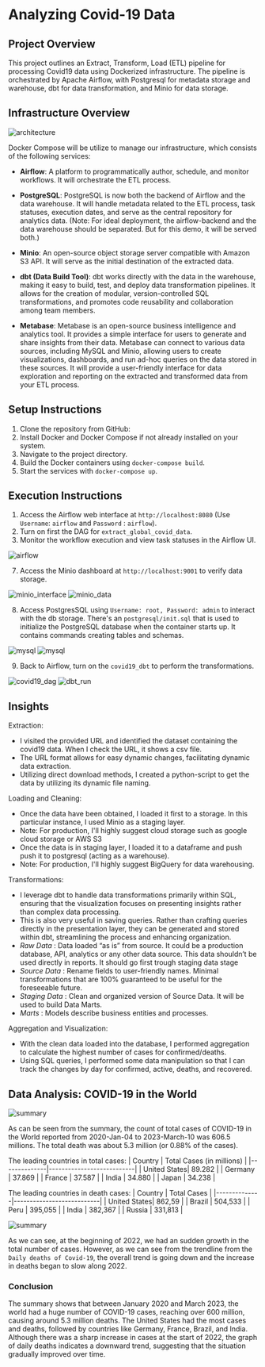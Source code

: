 # Analyzing Covid-19 Data

## Project Overview
This project outlines an Extract, Transform, Load (ETL) pipeline for processing Covid19 data using Dockerized infrastructure. The pipeline is orchestrated by Apache Airflow, with Postgresql for metadata storage and warehouse, dbt for data transformation, and Minio for data storage.

## Infrastructure Overview

![architecture](resources/architecture2.png)

Docker Compose will be utilize to manage our infrastructure, which consists of the following services:

- **Airflow**: A platform to programmatically author, schedule, and monitor workflows. It will orchestrate the ETL process.
  
- **PostgreSQL**: PostgreSQL is now both the backend of Airflow and the data warehouse. It will handle metadata related to the ETL process, task statuses, execution dates, and serve as the central repository for analytics data. (Note: For ideal deployment, the airflow-backend and the data warehouse should be separated. But for this demo, it will be served both.)
  
- **Minio**: An open-source object storage server compatible with Amazon S3 API. It will serve as the initial destination of the extracted data.

- **dbt (Data Build Tool)**: dbt works directly with the data in the warehouse, making it easy to build, test, and deploy data transformation pipelines. It allows for the creation of modular, version-controlled SQL transformations, and promotes code reusability and collaboration among team members.

- **Metabase**: Metabase is an open-source business intelligence and analytics tool. It provides a simple interface for users to generate and share insights from their data. Metabase can connect to various data sources, including MySQL and Minio, allowing users to create visualizations, dashboards, and run ad-hoc queries on the data stored in these sources. It will provide a user-friendly interface for data exploration and reporting on the extracted and transformed data from your ETL process.


## Setup Instructions
1. Clone the repository from GitHub:
2. Install Docker and Docker Compose if not already installed on your system.
3. Navigate to the project directory.
5. Build the Docker containers using `docker-compose build`.
6. Start the services with `docker-compose up`.

## Execution Instructions
1. Access the Airflow web interface at `http://localhost:8080` (Use `Username`: `airflow` and `Password` : `airflow`).
2. Turn on first the DAG for `extract_global_covid_data`.
3. Monitor the workflow execution and view task statuses in the Airflow UI.

![airflow](resources/airflow_tasks.png)

7. Access the Minio dashboard at `http://localhost:9001` to verify data storage.

![minio_interface](resources/minio_interface.png)
![minio_data](resources/minio_data.png)

8. Access PostgresSQL using `Username: root, Password: admin` to interact with the db storage. There's an `postgresql/init.sql`  that is used to initialize the PostgreSQL database when the container starts up. It contains commands creating tables and schemas.

![mysql](resources/schema2.png)
![mysql](resources/raw.png)

9. Back to Airflow, turn on the `covid19_dbt` to perform the transformations.

![covid19_dag](resources/dbt_dag.png)
![dbt_run](resources/dbt_run.png)


## Insights
Extraction: 
- I visited the provided URL and identified the dataset containing the covid19 data. When I check the URL, it shows a csv file.
- The URL format allows for easy dynamic changes, facilitating dynamic data extraction.
- Utilizing direct download methods, I created a python-script to get the data by utilizing its dynamic file naming.

Loading and Cleaning: 
- Once the data have been obtained, I loaded it first to a storage. In this particular instance, I used Minio as a staging layer.
- Note: For production, I'll highly suggest cloud storage such as google cloud storage or AWS S3
- Once the data is in staging layer, I loaded it to a dataframe and push push it to postgresql (acting as a warehouse).
- Note: For production, I'll highly suggest BigQuery for data warehousing.

Transformations:
- I leverage dbt to handle data transformations primarily within SQL, ensuring that the visualization focuses on presenting insights rather than complex data processing.
- This is also very useful in saving queries. Rather than crafting queries directly in the presentation layer, they can be generated and stored within dbt, streamlining the process and enhancing organization.
- *Raw Data* : Data loaded “as is” from source. It could be a production database, API,  analytics or any other data source. This data shouldn’t be used directly in reports. It should go first trough staging data stage
- *Source Data* : Rename fields to user-friendly names. Minimal transformations that are 100% guaranteed to be useful for the foreseeable future.
- *Staging Data* : Clean and organized version of Source Data. It will be used to build Data Marts.
- *Marts* : Models describe business entities and processes.

Aggregation and Visualization: 
- With the clean data loaded into the database, I performed aggregation to calculate the highest number of cases for confirmed/deaths.
- Using SQL queries, I performed some data manipulation so that I can track the changes by day for confirmed, active, deaths, and recovered.

## Data Analysis: COVID-19 in the World
![summary](resources/Summary.png)

As can be seen from the summary, the count of total cases of COVID-19 in the World reported from 2020-Jan-04 to 2023-March-10 was 606.5 millions. The total death was about 5.3 million (or 0.88% of the cases).

The leading countries in total cases:
| Country      | Total Cases (in millions) |
|--------------|---------------------------|
| United States| 89.282                    |
| Germany      | 37.869                    |
| France       | 37.587                    |
| India        | 34.880                    |
| Japan        | 34.238                    |

The leading countries in death cases:
| Country      | Total Cases               |
|--------------|---------------------------|
| United States| 862,59                    |
| Brazil       | 504,533                   |
| Peru         | 395,055                   |
| India        | 382,367                   |
| Russia       | 331,813                   |

![summary](resources/across_time.png)

As we can see, at the beginning of 2022, we had an sudden growth in the total number of cases. However, as we can see from the trendline from the `Daily deaths of Covid-19`, the overall trend is going down and the increase in deaths began to slow along 2022.

### Conclusion
The summary shows that between January 2020 and March 2023, the world had a huge number of COVID-19 cases, reaching over 600 million, causing around 5.3 million deaths. The United States had the most cases and deaths, followed by countries like Germany, France, Brazil, and India. Although there was a sharp increase in cases at the start of 2022, the graph of daily deaths indicates a downward trend, suggesting that the situation gradually improved over time.